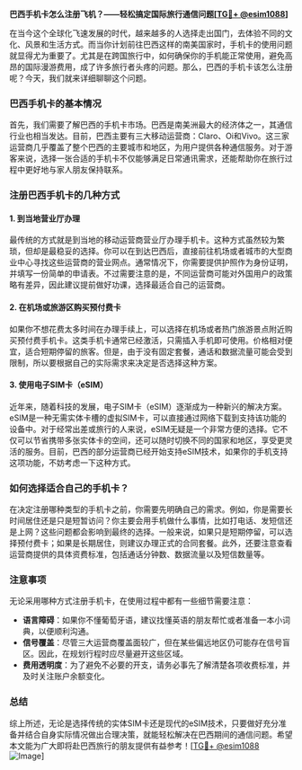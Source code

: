 **巴西手机卡怎么注册飞机？——轻松搞定国际旅行通信问题[[TG💪+ @esim1088](https://t.me/s/esim1088)]**

在当今这个全球化飞速发展的时代，越来越多的人选择走出国门，去体验不同的文化、风景和生活方式。而当你计划前往巴西这样的南美国家时，手机卡的使用问题就显得尤为重要了。尤其是在跨国旅行中，如何确保你的手机能正常使用，避免高昂的国际漫游费用，成了许多旅行者头疼的问题。那么，巴西的手机卡该怎么注册呢？今天，我们就来详细聊聊这个问题。

### 巴西手机卡的基本情况

首先，我们需要了解巴西的手机卡市场。巴西是南美洲最大的经济体之一，其通信行业也相当发达。目前，巴西主要有三大移动运营商：Claro、Oi和Vivo。这三家运营商几乎覆盖了整个巴西的主要城市和地区，为用户提供各种通信服务。对于游客来说，选择一张合适的手机卡不仅能够满足日常通讯需求，还能帮助你在旅行过程中更好地与家人朋友保持联系。

### 注册巴西手机卡的几种方式

#### 1. 到当地营业厅办理

最传统的方式就是到当地的移动运营商营业厅办理手机卡。这种方式虽然较为繁琐，但却是最稳妥的选择。你可以在到达巴西后，直接前往机场或者城市的大型商业中心寻找这些运营商的营业网点。通常情况下，你需要提供护照作为身份证明，并填写一份简单的申请表。不过需要注意的是，不同运营商可能对外国用户的政策略有差异，因此建议提前做好功课，选择最适合自己的运营商。

#### 2. 在机场或旅游区购买预付费卡

如果你不想花费太多时间在办理手续上，可以选择在机场或者热门旅游景点附近购买预付费手机卡。这类手机卡通常已经激活，只需插入手机即可使用。价格相对便宜，适合短期停留的旅客。但是，由于没有固定套餐，通话和数据流量可能会受到限制，所以要根据自己的实际需求来决定是否选择这种方案。

#### 3. 使用电子SIM卡（eSIM）

近年来，随着科技的发展，电子SIM卡（eSIM）逐渐成为一种新兴的解决方案。eSIM是一种无需实体卡槽的虚拟SIM卡，可以直接通过网络下载到支持该功能的设备中。对于经常出差或旅行的人来说，eSIM无疑是一个非常方便的选择。它不仅可以节省携带多张实体卡的空间，还可以随时切换不同的国家和地区，享受更灵活的服务。目前，巴西的部分运营商已经开始支持eSIM技术，如果你的手机支持这项功能，不妨考虑一下这种方式。

### 如何选择适合自己的手机卡？

在决定注册哪种类型的手机卡之前，你需要先明确自己的需求。例如，你是需要长时间居住还是只是短暂访问？你主要会用手机做什么事情，比如打电话、发短信还是上网？这些问题都会影响到最终的选择。一般来说，如果只是短期停留，可以选择预付费卡；如果是长期居住，则建议办理正式的合同套餐。此外，还要注意查看运营商提供的具体资费标准，包括通话分钟数、数据流量以及短信数量等。

### 注意事项

无论采用哪种方式注册手机卡，在使用过程中都有一些细节需要注意：

- **语言障碍**：如果你不懂葡萄牙语，建议找懂英语的朋友帮忙或者准备一本小词典，以便顺利沟通。
- **信号覆盖**：尽管三大运营商覆盖面较广，但在某些偏远地区仍可能存在信号盲区。因此，在规划行程时应尽量避开这些区域。
- **费用透明度**：为了避免不必要的开支，请务必事先了解清楚各项收费标准，并及时关注账户余额变化。

### 总结

综上所述，无论是选择传统的实体SIM卡还是现代的eSIM技术，只要做好充分准备并结合自身实际情况做出合理决策，就能轻松解决在巴西期间的通信问题。希望本文能为广大即将赴巴西旅行的朋友提供有益参考！[[TG💪+ @esim1088](https://t.me/s/esim1088) ![Image](https://i.postimg.cc/4NQfJmqS/Snipaste-2025-05-13-00-14-12.png)]